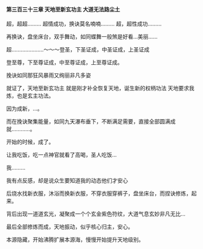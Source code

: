 #### 第三百三十三章 天地至新玄功主 大道无法路尘土

超，超超………
超情成功，换诀莫名喃喃………
超，超性成功………

再换诀，盘坐床台，双手舞动，如同蝶舞一般煞是好看…美丽……

超…………………～～～登圣，下圣证成，中圣证成，上圣证成

登至尊，下至尊证成，中至尊证成，上至尊证成。

挽诀如同那狂风暴雨又绚丽非凡多姿

就证了，天地至新玄功主
就是刚才补全恢复天地，诞生新的权柄功法
天地要求我炼，也是玄主功法。

因为成新，…。

而在挽诀聚集能量，如同九天瀑布垂下，不断满足需要，直接全部圆满成就…………。

开始的时候，成了。

让我吃饭，吃一点神官就看了高喝，圣人吃饭…

我………

我有点反感，却是说众生要知道我的动态他们才安心

后烧水找新衣服，沐浴而换新衣服，不穿衣服穿裤子，盘坐床台，而捏诀修炼，起来。

背后出现一道道玄光，凝聚成一个个玄金紫色符纹，大道气息玄妙非凡无比…

最后全部修炼而成，天地振动，似乎核心归主，安心。

本源隐藏，开始沸腾扩展本源海，慢慢开始提升天地级别。

